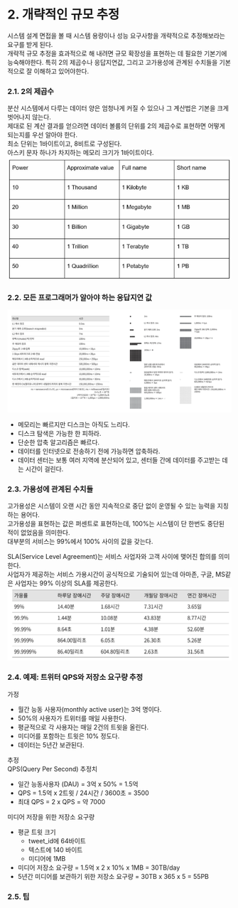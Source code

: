 # 2. 개략적인 규모 추정

시스템 설계 면접을 볼 때 시스템 용량이나 성능 요구사항을 개략적으로 추정해보라는 요구를 받게 된다.  
개략적 규모 추정을 효과적으로 해 내려면 규모 확장성을 표현하는 데 필요한 기본기에 능숙해야한다.
특히 2의 제곱수나 응답지연값, 그리고 고가용성에 관계된 수치들을 기본적으로 잘 이해하고 있어야한다.

### 2.1. 2의 제곱수

분산 시스템에서 다루는 데이터 양은 엄청나게 커질 수 있으나 그 계산법은 기본을 크게 벗어나지 않는다.  
제대로 된 계산 결과를 얻으려면 데이터 볼륨의 단위를 2의 제곱수로 표현하면 어떻게 되는지를 우선 알아야 한다.  
최소 단위는 1바이트이고, 8비트로 구성된다.  
아스키 문자 하나가 차지하는 메모리 크기가 1바이트이다.  
![2-1.png](img/2-1.png)

### 2.2. 모든 프로그래머가 알아야 하는 응답지연 값

![2-2.png](2-2.png)

- 메모리는 빠르지만 디스크는 아직도 느리다.
- 디스크 탐색은 가능한 한 피하라.
- 단순한 압축 알고리즘은 빠르다.
- 데이터를 인터넷으로 전송하기 전에 가능하면 압축하라.
- 데이터 센터는 보통 여러 지역에 분산되어 있고, 센터들 간에 데이터를 주고받는 데는 시간이 걸린다.

### 2.3. 가용성에 관계된 수치들

고가용성은 시스템이 오랜 시간 동안 지속적으로 중단 없이 운영될 수 있는 능력을 지칭하는 용어다.  
고가용성을 표현하는 값은 퍼센트로 표현하는데, 100%는 시스템이 단 한번도 중단된 적이 없었음을 의미한다.  
대부분의 서비스는 99%에서 100% 사이의 값을 갖는다.

SLA(Service Level Agreement)는 서비스 사업자와 고객 사이에 맺어진 합의를 의미한다.  
사업자가 제공하는 서비스 가용시간이 공식적으로 기술되어 있는데 아마존, 구글, MS같은 사업자는 99% 이상의 SLA를 제공한다.
![2-3.png](2-3.png)

### 2.4. 예제: 트위터 QPS와 저장소 요구량 추정
가정
- 월간 능동 사용자(monthly active user)는 3억 명이다.
- 50%의 사용자가 트위터를 매일 사용한다.
- 평균적으로 각 사용자는 매일 2건의 트윗을 올린다.
- 미디어를 포함하는 트윗은 10% 정도다.
- 데이터는 5년간 보관된다.

추정  
QPS(Query Per Second) 추정치
- 일간 능동사용자 (DAU) = 3억 x 50% = 1.5억
- QPS = 1.5억 x 2트윗 / 24시간 / 3600초 = 3500
- 최대 QPS = 2 x QPS = 약 7000

미디어 저장을 위한 저장소 요구량  
- 평균 트윗 크기
  - tweet_id에 64바이트
  - 텍스트에 140 바이트
  - 미디어에 1MB
- 미디어 저장소 요구량 = 1.5억 x 2 x 10% x 1MB = 30TB/day
- 5년간 미디어를 보관하기 위한 저장소 요구량 = 30TB x 365 x 5 = 55PB

### 2.5. 팁
